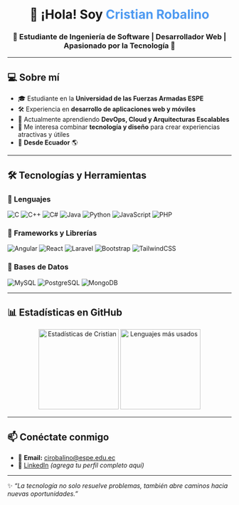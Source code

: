 <!-- Encabezado -->
<h1 align="center">👋 ¡Hola! Soy <span style="color:#4e9af1">Cristian Robalino</span></h1>
<h3 align="center">🎯 Estudiante de Ingeniería de Software | Desarrollador Web | Apasionado por la Tecnología 🚀</h3>

---

## 💻 Sobre mí
- 🎓 Estudiante en la **Universidad de las Fuerzas Armadas ESPE**  
- 🛠️ Experiencia en **desarrollo de aplicaciones web y móviles**  
- 🌱 Actualmente aprendiendo **DevOps, Cloud y Arquitecturas Escalables**  
- 🎨 Me interesa combinar **tecnología y diseño** para crear experiencias atractivas y útiles  
- 📍 **Desde Ecuador** 🌎  

---

## 🛠️ Tecnologías y Herramientas

### 🔹 Lenguajes
![C](https://img.shields.io/badge/-C-00599C?style=for-the-badge&logo=c&logoColor=white)
![C++](https://img.shields.io/badge/-C++-00599C?style=for-the-badge&logo=cplusplus&logoColor=white)
![C#](https://img.shields.io/badge/-C%23-239120?style=for-the-badge&logo=c-sharp&logoColor=white)
![Java](https://img.shields.io/badge/-Java-007396?style=for-the-badge&logo=java&logoColor=white)
![Python](https://img.shields.io/badge/-Python-3776AB?style=for-the-badge&logo=python&logoColor=white)
![JavaScript](https://img.shields.io/badge/-JavaScript-F7DF1E?style=for-the-badge&logo=javascript&logoColor=black)
![PHP](https://img.shields.io/badge/-PHP-777BB4?style=for-the-badge&logo=php&logoColor=white)

### 🔹 Frameworks y Librerías
![Angular](https://img.shields.io/badge/-Angular-DD0031?style=for-the-badge&logo=angular&logoColor=white)
![React](https://img.shields.io/badge/-React-61DAFB?style=for-the-badge&logo=react&logoColor=black)
![Laravel](https://img.shields.io/badge/-Laravel-FF2D20?style=for-the-badge&logo=laravel&logoColor=white)
![Bootstrap](https://img.shields.io/badge/-Bootstrap-563D7C?style=for-the-badge&logo=bootstrap&logoColor=white)
![TailwindCSS](https://img.shields.io/badge/-TailwindCSS-38B2AC?style=for-the-badge&logo=tailwind-css&logoColor=white)

### 🔹 Bases de Datos
![MySQL](https://img.shields.io/badge/-MySQL-4479A1?style=for-the-badge&logo=mysql&logoColor=white)
![PostgreSQL](https://img.shields.io/badge/-PostgreSQL-336791?style=for-the-badge&logo=postgresql&logoColor=white)
![MongoDB](https://img.shields.io/badge/-MongoDB-47A248?style=for-the-badge&logo=mongodb&logoColor=white)

---

## 📊 Estadísticas en GitHub
<p align="center">
  <img height="180em" src="https://github-readme-stats.vercel.app/api?username=CristianRobalino&show_icons=true&theme=tokyonight" alt="Estadísticas de Cristian" />
  <img height="180em" src="https://github-readme-stats.vercel.app/api/top-langs/?username=CristianRobalino&layout=compact&theme=tokyonight" alt="Lenguajes más usados" />
</p>

---

## 📫 Conéctate conmigo
- 📧 **Email:** cirobalino@espe.edu.ec  
- 💼 [LinkedIn](https://linkedin.com) *(agrega tu perfil completo aquí)*  

---

✨ _“La tecnología no solo resuelve problemas, también abre caminos hacia nuevas oportunidades.”_
